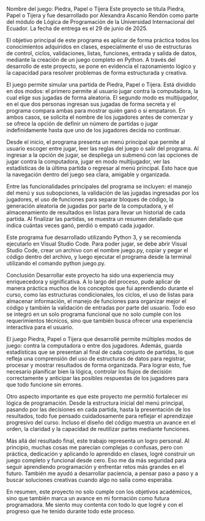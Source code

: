 Nombre del juego: Piedra, Papel o Tijera
Este proyecto se titula Piedra, Papel o Tijera y fue desarrollado por Alexandra Ascanio Rendón como parte del módulo de Lógica de Programación de la Universidad Internacional del Ecuador. La fecha de entrega es el 29 de junio de 2025.

El objetivo principal de este programa es aplicar de forma práctica todos los conocimientos adquiridos en clases, especialmente el uso de estructuras de control, ciclos, validaciones, listas, funciones, entrada y salida de datos, mediante la creación de un juego completo en Python. A través del desarrollo de este proyecto, se pone en evidencia el razonamiento lógico y la capacidad para resolver problemas de forma estructurada y creativa.

El juego permite simular una partida de Piedra, Papel o Tijera. Está dividido en dos modos: el primero permite al usuario jugar contra la computadora, la cual elige sus jugadas de forma aleatoria. El segundo modo es multijugador, en el que dos personas ingresan sus jugadas de forma secreta y el programa compara ambas para mostrar quién ganó o si empataron. En ambos casos, se solicita el nombre de los jugadores antes de comenzar y se ofrece la opción de definir un número de partidas o jugar indefinidamente hasta que uno de los jugadores decida no continuar.

Desde el inicio, el programa presenta un menú principal que permite al usuario escoger entre jugar, leer las reglas del juego o salir del programa. Al ingresar a la opción de jugar, se despliega un submenú con las opciones de jugar contra la computadora, jugar en modo multijugador, ver las estadísticas de la última partida o regresar al menú principal. Esto hace que la navegación dentro del juego sea clara, amigable y organizada.

Entre las funcionalidades principales del programa se incluyen: el manejo del menú y sus subopciones, la validación de las jugadas ingresadas por los jugadores, el uso de funciones para separar bloques de código, la generación aleatoria de jugadas por parte de la computadora, y el almacenamiento de resultados en listas para llevar un historial de cada partida. Al finalizar las partidas, se muestra un resumen detallado que indica cuántas veces ganó, perdió o empató cada jugador.

Este programa fue desarrollado utilizando Python 3, y se recomienda ejecutarlo en Visual Studio Code. Para poder jugar, se debe abrir Visual Studio Code, crear un archivo con el nombre juego.py, copiar y pegar el código dentro del archivo, y luego ejecutar el programa desde la terminal utilizando el comando python juego.py.

Conclusión
Desarrollar este proyecto ha sido una experiencia muy enriquecedora y significativa. A lo largo del proceso, pude aplicar de manera práctica muchos de los conceptos que fui aprendiendo durante el curso, como las estructuras condicionales, los ciclos, el uso de listas para almacenar información, el manejo de funciones para organizar mejor el código y también la validación de entradas por parte del usuario. Todo eso se integró en un solo programa funcional que no solo cumple con los requerimientos técnicos, sino que también busca ofrecer una experiencia interactiva para el usuario.

El juego Piedra, Papel o Tijera que desarrollé permite múltiples modos de juego: contra la computadora o entre dos jugadores. Además, guarda estadísticas que se presentan al final de cada conjunto de partidas, lo que refleja una comprensión del uso de estructuras de datos para registrar, procesar y mostrar resultados de forma organizada. Para lograr esto, fue necesario planificar bien la lógica, controlar los flujos de decisión correctamente y anticipar las posibles respuestas de los jugadores para que todo funcione sin errores.

Otro aspecto importante es que este proyecto me permitió fortalecer mi lógica de programación. Desde la estructura inicial del menú principal, pasando por las decisiones en cada partida, hasta la presentación de los resultados, todo fue pensado cuidadosamente para reflejar el aprendizaje progresivo del curso. Incluso el diseño del código muestra un avance en el orden, la claridad y la capacidad de reutilizar partes mediante funciones.

Más allá del resultado final, este trabajo representa un logro personal. Al principio, muchas cosas me parecían complejas o confusas, pero con práctica, dedicación y aplicando lo aprendido en clases, logré construir un juego completo y funcional desde cero. Eso me da más seguridad para seguir aprendiendo programación y enfrentar retos más grandes en el futuro. También me ayudó a desarrollar paciencia, a pensar paso a paso y a buscar soluciones creativas cuando algo no salía como esperaba.

En resumen, este proyecto no solo cumple con los objetivos académicos, sino que también marca un avance en mi formación como futura programadora. Me siento muy contenta con todo lo que logré y con el progreso que he tenido durante todo este proceso.





